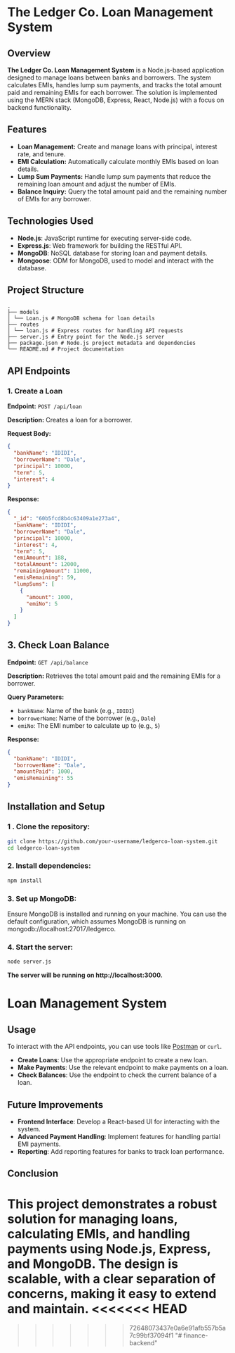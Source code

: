 # The Ledger Co. Loan Management System

## Overview

**The Ledger Co. Loan Management System** is a Node.js-based application designed to manage loans between banks and borrowers. The system calculates EMIs, handles lump sum payments, and tracks the total amount paid and remaining EMIs for each borrower. The solution is implemented using the MERN stack (MongoDB, Express, React, Node.js) with a focus on backend functionality.

## Features

- **Loan Management:** Create and manage loans with principal, interest rate, and tenure.
- **EMI Calculation:** Automatically calculate monthly EMIs based on loan details.
- **Lump Sum Payments:** Handle lump sum payments that reduce the remaining loan amount and adjust the number of EMIs.
- **Balance Inquiry:** Query the total amount paid and the remaining number of EMIs for any borrower.

## Technologies Used

- **Node.js**: JavaScript runtime for executing server-side code.
- **Express.js**: Web framework for building the RESTful API.
- **MongoDB**: NoSQL database for storing loan and payment details.
- **Mongoose**: ODM for MongoDB, used to model and interact with the database.

## Project Structure

```plain
.
├── models
│ └── Loan.js # MongoDB schema for loan details
├── routes
│ └── loan.js # Express routes for handling API requests
├── server.js # Entry point for the Node.js server
├── package.json # Node.js project metadata and dependencies
└── README.md # Project documentation
```

## API Endpoints

### 1. Create a Loan

**Endpoint:** `POST /api/loan`

**Description:** Creates a loan for a borrower.

**Request Body:**

```json
{
  "bankName": "IDIDI",
  "borrowerName": "Dale",
  "principal": 10000,
  "term": 5,
  "interest": 4
}
```

**Response:**

```json
{
  "_id": "60b5fcd8b4c63409a1e273a4",
  "bankName": "IDIDI",
  "borrowerName": "Dale",
  "principal": 10000,
  "interest": 4,
  "term": 5,
  "emiAmount": 188,
  "totalAmount": 12000,
  "remainingAmount": 11000,
  "emisRemaining": 59,
  "lumpSums": [
    {
      "amount": 1000,
      "emiNo": 5
    }
  ]
}
```

## 3. Check Loan Balance

**Endpoint:** `GET /api/balance`

**Description:** Retrieves the total amount paid and the remaining EMIs for a borrower.

**Query Parameters:**

- `bankName`: Name of the bank (e.g., `IDIDI`)
- `borrowerName`: Name of the borrower (e.g., `Dale`)
- `emiNo`: The EMI number to calculate up to (e.g., `5`)

**Response:**

```json
{
  "bankName": "IDIDI",
  "borrowerName": "Dale",
  "amountPaid": 1000,
  "emisRemaining": 55
}
```

## Installation and Setup

### 1 . Clone the repository:

```bash
git clone https://github.com/your-username/ledgerco-loan-system.git
cd ledgerco-loan-system

```

### 2. Install dependencies:

```bash
npm install
```

### 3. Set up MongoDB:

Ensure MongoDB is installed and running on your machine. You can use the default configuration, which assumes MongoDB is running on mongodb://localhost:27017/ledgerco.

### 4. Start the server:

```bash
node server.js
```

**The server will be running on http://localhost:3000.**

# Loan Management System

## Usage

To interact with the API endpoints, you can use tools like [Postman](https://www.postman.com/) or `curl`.

- **Create Loans**: Use the appropriate endpoint to create a new loan.
- **Make Payments**: Use the relevant endpoint to make payments on a loan.
- **Check Balances**: Use the endpoint to check the current balance of a loan.

## Future Improvements

- **Frontend Interface**: Develop a React-based UI for interacting with the system.
- **Advanced Payment Handling**: Implement features for handling partial EMI payments.
- **Reporting**: Add reporting features for banks to track loan performance.

## Conclusion

This project demonstrates a robust solution for managing loans, calculating EMIs, and handling payments using Node.js, Express, and MongoDB. The design is scalable, with a clear separation of concerns, making it easy to extend and maintain.
<<<<<<< HEAD
=======

>>>>>>> 72648073437e0a6e91afb557b5a7c99bf37094f1
"# finance-backend" 
